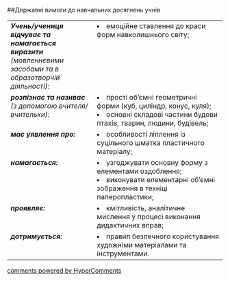 <div id="hypercomments_widget" class="js-hypercomments-widget invisible"></div>

##Державні вимоги до навчальних досягнень учнів

<table>
<tbody>
<tr>
<td width="40%" style="vertical-align:top !important;">
<i><b>Учень/учениця відчуває та намагається виразити</b> (мовленнєвими засобами та в образотворчій діяльності):</i><br>
</td>
<td style="vertical-align:top !important;">
<li>емоційне ставлення до краси форм навколишнього світу;</li>
</td>
</tr>
<tr>
<td width="40%" style="vertical-align:top !important;">
<i><b>розпізнає та називає</b> (з допомогою вчителя/вчительки):</i><br>
</td>
<td>
<li>прості об’ємні геометричні форми (куб, циліндр, конус, куля);</li>
<li>основні складові частини будови птахів, тварин, людини, будівель;</li>
</td>
</tr>
<tr>
<td width="40%" style="vertical-align:top !important;">
<i><b>має уявлення про:</b></i><br>
</td>
<td>
<li>особливості ліплення із суцільного шматка пластичного матеріалу;</li>
</td>
</tr>
<tr>
<td width="40%" style="vertical-align:top !important;">
<i><b>намагається:</b></i><br>
</td>
<td>
<li>узгоджувати основну форму з елементами оздоблення;</li>
<li>виконувати елементарні об’ємні зображення в техніці паперопластики;</li>
</td>
</tr>
<tr>
<td width="40%" style="vertical-align:top !important;">
<i><b>проявляє:</b></i><br>
</td>
<td>
<li>кмітливість, аналітичне мислення  у процесі виконання дидактичних вправ;</li>
</td>
</tr>
<tr>
<td width="40%" style="vertical-align:top !important;">
<i><b>дотримується:</b></i><br>
</td>
<td>
<li>правил безпечного користування художніми матеріалами та інструментами.</li>
</td>
</tr>
</tbody>
</table>

<div class="js-hypercomments-container">
    <a href="http://hypercomments.com" class="hc-link" title="comments widget">comments powered by HyperComments</a>
</div>